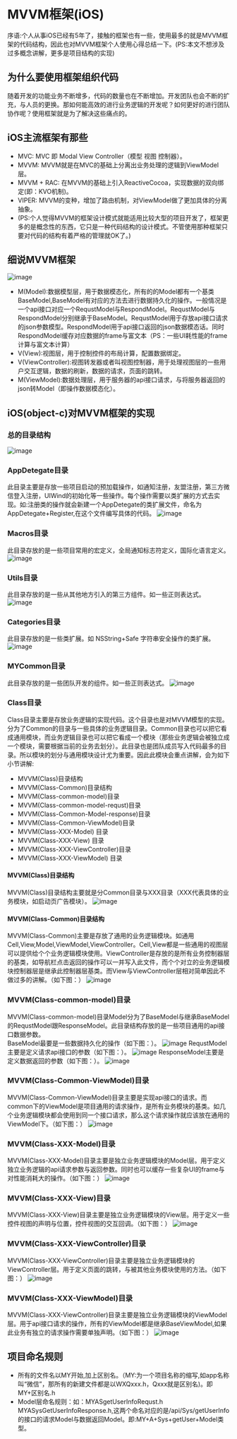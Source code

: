 # MVVM框架(iOS)
序语:个人从事iOS已经有5年了，接触的框架也有一些，使用最多的就是MVVM框架的代码结构，因此也对MVVM框架个人使用心得总结一下。(PS:本文不想涉及过多概念讲解，更多是项目结构的实现)
## 为什么要使用框架组织代码
随着开发的功能业务不断增多，代码的数量也在不断增加。开发团队也会不断的扩充，与人员的更换。那如何能高效的进行业务逻辑的开发呢？如何更好的进行团队协作呢？使用框架就是为了解决这些痛点的。
## iOS主流框架有那些
* MVC: MVC 即 Modal View Controller（模型 视图 控制器）。
* MVVM: MVVM就是在MVC的基础上分离出业务处理的逻辑到ViewModel层。
* MVVM + RAC: 在MVVM的基础上引入ReactiveCocoa，实现数据的双向绑定(即：KVO机制)。
* VIPER: MVVM的变种，增加了路由机制，对ViewModel做了更加具体的分离抽象。
* (PS:个人觉得MVVM的框架设计模式就能适用比较大型的项目开发了，框架更多的是概念性的东西，它只是一种代码结构的设计模式。不管使用那种框架只要对代码的结构有着严格的管理就OK了。)

## 细说MVVM框架
![image](https://raw.githubusercontent.com/YoffieYF/Yoffie/master/image/WechatIMG175.png)

* M(Model):数据模型层，用于数据模态化，所有的的Model都有一个基类BaseModel,BaseModel有对应的方法去进行数据持久化的操作。一般情况是一个api接口对应一个RequstModel与RespondModel。RequstModel与RespondModel分别继承于BaseModel。RequstModel用于存放api接口请求的json参数模型。RespondModel用于api接口返回的json数据模态话。同时RespondModel缓存对应数据的frame与富文本（PS：一些UI耗性能的frame计算与富文本计算）
* V(View):视图层，用于控制控件的布局计算，配置数据绑定。
* V(ViewController):视图转发器或者叫视图控制器，用于处理视图层的一些用户交互逻辑，数据的刷新，数据的请求，页面的跳转。
* M(ViewModel):数据处理层，用于服务器的api接口请求，与将服务器返回的json转Model（即操作数据模态化）。

## iOS(object-c)对MVVM框架的实现
### 总的目录结构
![image](https://raw.githubusercontent.com/YoffieYF/Yoffie/master/image/MVVM总目录结构.png)

### AppDetegate目录
此目录主要是存放一些项目启动的预加载操作，如通知注册，友盟注册，第三方微信登入注册，UIWind的初始化等一些操作。每个操作需要以类扩展的方式去实现。如:注册类的操作就会新建一个AppDetegate的类扩展文件，命名为AppDetegate+Register,在这个文件编写具体的代码。
![image](https://raw.githubusercontent.com/YoffieYF/Yoffie/master/image/AppDelegate文件结构.png)
<br>
### Macros目录
此目录存放的是一些项目常用的宏定义，全局通知标志符定义，国际化语言定义。
![image](https://raw.githubusercontent.com/YoffieYF/Yoffie/master/image/MVVM宏定义目录.png)
<br>
### Utils目录
此目录存放的是一些从其他地方引入的第三方组件。如一些正则表达式。
![image](https://raw.githubusercontent.com/YoffieYF/Yoffie/master/image/MVVM(Utils)目录结构.png)
<br>
### Categories目录
此目录存放的是一些类扩展。如 NSString+Safe 字符串安全操作的类扩展。
![image](https://raw.githubusercontent.com/YoffieYF/Yoffie/master/image/MVVM(Categories)目录结构.png)
<br>
### MYCommon目录
此目录存放的是一些团队开发的组件。如一些正则表达式。
![image](https://raw.githubusercontent.com/YoffieYF/Yoffie/master/image/MVVM(MYCommon)目录结构.png)
<br>
### Class目录
Class目录主要是存放业务逻辑的实现代码。这个目录也是对MVVM模型的实现。分为了Common的目录与一些具体的业务逻辑目录。Common目录也可以把它看成通用模块，而业务逻辑目录也可以把它看成一个模块（那些业务逻辑会被独立成一个模块，需要根据当前的业务去划分）。此目录也是团队成员写入代码最多的目录。所以模块的划分与通用模块设计尤为重要。因此此模块会重点讲解，会为如下小节讲解:

* MVVM(Class)目录结构
* MVVM(Class-Common)目录结构
* MVVM(Class-common-model)目录
* MVVM(Class-common-model-requst)目录
* MVVM(Class-Common-Model-response)目录
* MVVM(Class-Common-ViewModel)目录
* MVVM(Class-XXX-Model) 目录
* MVVM(Class-XXX-View) 目录
* MVVM(Class-XXX-ViewController)目录
* MVVM(Class-XXX-ViewModel) 目录

#### MVVM(Class)目录结构
MVVM(Class)目录结构主要就是分Common目录与XXX目录（XXX代表具体的业务模块，如启动页广告模块）。
![image](https://raw.githubusercontent.com/YoffieYF/Yoffie/master/image/MVVM(Class)目录机构.png)

#### MVVM(Class-Common)目录结构
MVVM(Class-Common)主要是存放了通用的业务逻辑模块。如通用Cell,View,Model,ViewModel,ViewController。Cell,View都是一些通用的视图层可以提供给个个业务逻辑模块使用。ViewController是存放的是所有业务控制器层的基类，如导航栏点击返回的操作可以一并写入此文件，而个个对立的业务逻辑模块控制器层是继承此控制器层基类。而View与ViewController层相对简单因此不做过多的讲解。（如下图：）
![image](https://raw.githubusercontent.com/YoffieYF/Yoffie/master/image/MVVM(Class-Common).png)

### MVVM(Class-common-model)目录
MVVM(Class-common-model)目录Model分为了BaseModel与继承BaseModel的RequstModel跟ResponseModel。此目录结构存放的是一些项目通用的api接口数据参数。</br>
BaseModel最要是一些数据持久化的操作（如下图：）。
![image](https://raw.githubusercontent.com/YoffieYF/Yoffie/master/image/MVVM(Class-common-model).png)
RequstModel主要是定义请求api接口的参数（如下图：）。
![image](https://raw.githubusercontent.com/YoffieYF/Yoffie/master/image/MVVM(Class-common-model-requst).png)
ResponseModel主要是定义数据返回的参数（如下图：）。
![image](https://raw.githubusercontent.com/YoffieYF/Yoffie/master/image/MVVM(Class-Common-Model-respond).png)

### MVVM(Class-Common-ViewModel)目录
MVVM(Class-Common-ViewModel)目录主要是实现api接口的请求。而common下的ViewModel是项目通用的请求操作，是所有业务模块的基类。如几个业务逻辑模块都会使用到同一个接口请求，那么这个请求操作就应该放在通用的ViewModel下。（如下图：）
![image](https://raw.githubusercontent.com/YoffieYF/Yoffie/master/image/MVVM(Class-Common-ViewModel).png)

### MVVM(Class-XXX-Model)目录
MVVM(Class-XXX-Model)目录主要是独立业务逻辑模块的Model层。用于定义独立业务逻辑的api请求参数与返回参数。同时也可以缓存一些复杂UI的frame与对性能消耗大的操作。（如下图：）
![image](https://raw.githubusercontent.com/YoffieYF/Yoffie/master/image/MVVM(Class-Home-Model).png)

### MVVM(Class-XXX-View)目录
MVVM(Class-XXX-View)目录主要是独立业务逻辑模块的View层。用于定义一些控件视图的声明与位置，控件视图的交互回调。（如下图：）
![image](https://raw.githubusercontent.com/YoffieYF/Yoffie/master/image/MVVM(Class-Home-View).png)

### MVVM(Class-XXX-ViewController)目录
MVVM(Class-XXX-ViewController)目录主要是独立业务逻辑模块的ViewController层。用于定义页面的跳转，与被其他业务模块使用的方法。（如下图：）
![image](https://raw.githubusercontent.com/YoffieYF/Yoffie/master/image/MVVM(Class-Home-ViewController).png)

### MVVM(Class-XXX-ViewModel)目录
MVVM(Class-XXX-ViewController)目录主要是独立业务逻辑模块的ViewModel层。用于api接口请求的操作，所有的ViewModel都是继承BaseViewModel,如果此业务有独立的请求操作需要单独声明。（如下图：）
![image](https://raw.githubusercontent.com/YoffieYF/Yoffie/master/image/MVVM(Class-Home-ViewModel).png)

## 项目命名规则
* 所有的文件名以MY开始,加上区别名。（MY:为一个项目名称的缩写,如app名称叫“微信”，那所有的新建文件都是以WXQxxx.h，Qxxx就是区别名)。即 MY+区别名.h
* Model层命名规则：如：MYASgetUserInfoRequst.h  MYASysGetUserInfoResponse.h,这两个命名对应的是/api/Sys/getUserInfo的接口的请求Model与数据返回Model。即:MY+A+Sys+getUser+Model类型。

